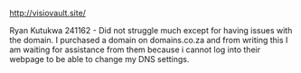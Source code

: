 http://visiovault.site/

Ryan Kutukwa 241162 - Did not struggle much except for having issues with the domain. I purchased a domain on domains.co.za and from writing this I am waiting for assistance from them because i cannot log into their webpage to be able to change my DNS settings.
